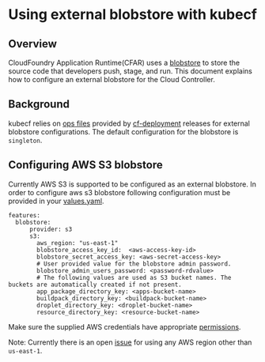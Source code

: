 # Using external blobstore with kubecf

## Overview

CloudFoundry Application Runtime(CFAR) uses a [blobstore](https://docs.cloudfoundry.org/concepts/cc-blobstore.html) to store the source code that developers push, stage, and run. This document explains how to configure an external blobstore for the Cloud Controller.

## Background

kubecf relies on [ops files](https://github.com/cloudfoundry/cf-deployment/blob/master/operations/README.md) provided by [cf-deployment](https://github.com/cloudfoundry/cf-deployment) releases for external blobstore configurations. The default configuration for the blobstore is `singleton`.

## Configuring AWS S3 blobstore

Currently AWS S3 is supported to be configured as an external blobstore. In order to configure aws s3 blobstore following configuration must be provided in your [values.yaml](https://github.com/cloudfoundry-incubator/kubecf/blob/master/chart/values.yaml#L260-L272).

```
features:
  blobstore:
      provider: s3
      s3:
        aws_region: "us-east-1"
        blobstore_access_key_id:  <aws-access-key-id>
        blobstore_secret_access_key: <aws-secret-access-key>
        # User provided value for the blobstore admin password.
        blobstore_admin_users_password: <password-rdvalue>
        # The following values are used as S3 bucket names. The buckets are automatically created if not present.
        app_package_directory_key: <apps-bucket-name>
        buildpack_directory_key: <buildpack-bucket-name>
        droplet_directory_key: <droplet-bucket-name>
        resource_directory_key: <resource-bucket-name>
```

Make sure the supplied AWS credentials have appropriate [permissions](https://docs.cloudfoundry.org/deploying/common/cc-blobstore-config.html#fog-aws-iam). 

Note: Currently there is an open [issue](https://github.com/cloudfoundry-incubator/kubecf/issues/656) for using any AWS region other than `us-east-1`.
